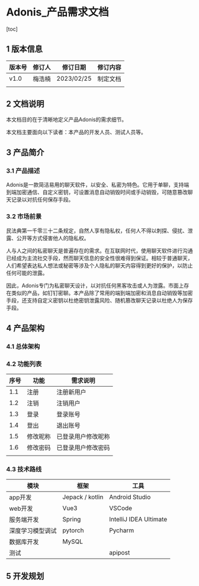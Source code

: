 # Adonis_产品需求文档

[toc]

## 1 版本信息

| 版本号 | 修订人 | 修订日期   | 修订内容 |
| ------ | ------ | ---------- | -------- |
| v1.0   | 梅浩楠 | 2023/02/25 | 制定文档 |
|        |        |            |          |

## 2 文档说明

本文档目的在于清晰地定义产品Adonis的需求细节。

本文档主要面向以下读者：本产品的开发人员、测试人员等。

## 3 产品简介

### 3.1 产品描述

Adonis是一款简洁易用的聊天软件，以安全、私密为特色。它用于单聊，支持端到端加密通信、自定义密钥，可设置消息自动销毁时间或手动销毁，可随意篡改聊天记录以对抗任何保存手段。

### 3.2 市场前景

民法典第一千零三十二条规定，自然人享有隐私权，任何人不得以刺探、侵扰、泄露、公开等方式侵害他人的隐私权。

人与人之间的私密聊天是普遍存在的需求。在互联网时代，使用聊天软件进行沟通已经成为主流社交手段，然而聊天信息的安全性很难得到保证。相较于普通聊天，人们希望表达私人想法或秘密等涉及个人隐私的聊天内容得到更好的保护，以防止任何可能的泄露。

因此，Adonis专门为私密聊天设计，以对抗任何黑客攻击或人为泄露。市面上存在类似的产品，如钉钉密聊。本产品除了常用的端到端加密和消息自动销毁等加密手段，还支持自定义密钥以杜绝密钥泄露风险、随机篡改聊天记录以杜绝人为保存手段。

## 4 产品架构

### 4.1 总体架构

### 4.2 功能列表

| 序号 | 功能     | 需求说明           |
| ---- | -------- | ------------------ |
| 1.1  | 注册     | 注册新用户         |
| 1.2  | 注销     | 注销用户           |
| 1.3  | 登录     | 登录账号           |
| 1.4  | 登出     | 退出账号           |
| 1.5  | 修改昵称 | 已登录用户修改昵称 |
| 1.6  | 修改密码 | 已登录用户修改密码 |
|      |          |                    |

### 4.3 技术路线

| 模块             | 框架            | 工具                   |
| ---------------- | --------------- | ---------------------- |
| app开发          | Jepack / kotlin | Android Studio         |
| web开发          | Vue3            | VSCode                 |
| 服务端开发       | Spring          | IntelliJ IDEA Ultimate |
| 深度学习模型调试 | pytorch         | Pycharm                |
| 数据库开发       | MySQL           |                        |
| 测试             |                 | apipost                |

## 5 开发规划



